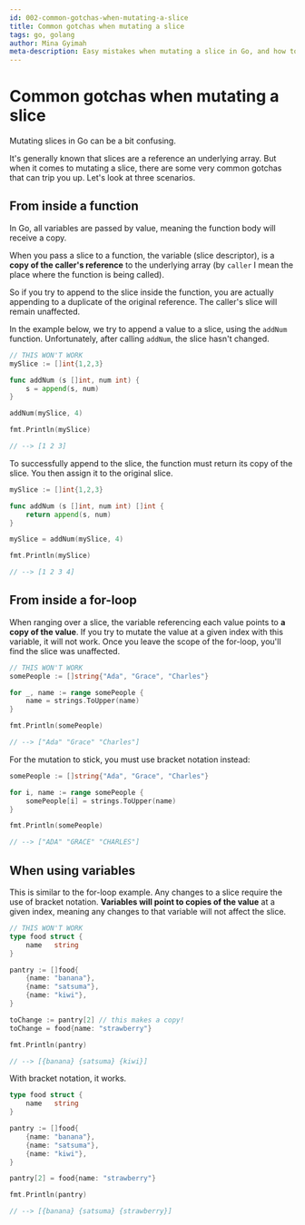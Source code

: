 ```yaml
---
id: 002-common-gotchas-when-mutating-a-slice
title: Common gotchas when mutating a slice
tags: go, golang
author: Mina Gyimah
meta-description: Easy mistakes when mutating a slice in Go, and how to avoid them.
---
```


# Common gotchas when mutating a slice

Mutating slices in Go can be a bit confusing.

It's generally known that slices are a reference an underlying array. But when it comes to mutating a slice, there are some very common gotchas that can trip you up. Let's look at three scenarios.

## From inside a function
In Go, all variables are passed by value, meaning the function body will receive a copy.

When you pass a slice to a function, the variable (slice descriptor), is a **copy of the caller's reference** to the underlying array (by `caller` I mean the place where the function is being called).

So if you try to append to the slice inside the function, you are actually appending to a duplicate of the original reference. The caller's slice will remain unaffected.

In the example below, we try to append a value to a slice, using the `addNum` function. Unfortunately, after calling `addNum`, the slice hasn't changed.

```go
// THIS WON'T WORK
mySlice := []int{1,2,3}

func addNum (s []int, num int) {
	s = append(s, num)
}

addNum(mySlice, 4)

fmt.Println(mySlice)

// --> [1 2 3]
```

To successfully append to the slice, the function must return its copy of the slice. You then assign it to the original slice.

```go
mySlice := []int{1,2,3}

func addNum (s []int, num int) []int {
	return append(s, num)
}

mySlice = addNum(mySlice, 4)

fmt.Println(mySlice)

// --> [1 2 3 4]
```

## From inside a for-loop
When ranging over a slice, the variable referencing each value points to **a copy of the value**. If you try to mutate the value at a given index with this variable, it will not work. Once you leave the scope of the for-loop, you'll find the slice was unaffected.
```go
// THIS WON'T WORK
somePeople := []string{"Ada", "Grace", "Charles"}

for _, name := range somePeople {
	name = strings.ToUpper(name)
}

fmt.Println(somePeople)

// --> ["Ada" "Grace" "Charles"]
```
For the mutation to stick, you must use bracket notation instead:
```go
somePeople := []string{"Ada", "Grace", "Charles"}

for i, name := range somePeople {
	somePeople[i] = strings.ToUpper(name)
}

fmt.Println(somePeople)

// --> ["ADA" "GRACE" "CHARLES"]
```

## When using variables
This is similar to the for-loop example. Any changes to a slice require the use of bracket notation. **Variables will point to copies of the value** at a given index, meaning any changes to that variable will not affect the slice.
```go
// THIS WON'T WORK
type food struct {
	name   string
}

pantry := []food{
	{name: "banana"},
	{name: "satsuma"},
	{name: "kiwi"},
}

toChange := pantry[2] // this makes a copy!
toChange = food{name: "strawberry"}

fmt.Println(pantry)

// --> [{banana} {satsuma} {kiwi}]
```
With bracket notation, it works.
```go
type food struct {
	name   string
}

pantry := []food{
	{name: "banana"},
	{name: "satsuma"},
	{name: "kiwi"},
}

pantry[2] = food{name: "strawberry"}

fmt.Println(pantry)

// --> [{banana} {satsuma} {strawberry}]
```